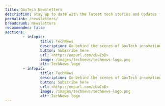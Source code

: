 ```yaml
---
title: GovTech Newsletters
description: Stay up to date with the latest tech stories and updates from GovTech
permalink: /newsletters/
breadcrumb: Newsletters
recommender: false
sections:
        - infopic:
                title: TechNews
                description: Go behind the scenes of GovTech innovations and keep up with important tech trends
                button: Subscribe here
                url: <http://eepurl.com/cUwIsD>
                image: /images/technews/technews-logo.png
                alt: TechNews logo
        - infopic:
                title: TechNews
                description: Go behind the scenes of GovTech innovations and keep up with important tech trends
                button: Subscribe here
                url: <http://eepurl.com/cUwIsD>
                image: /images/technews/technews-logo.png
                alt: TechNews logo
---
```

